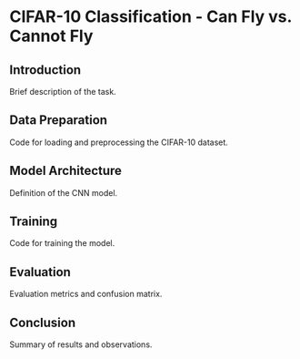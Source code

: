 # CIFAR-10 Classification - Can Fly vs. Cannot Fly

## Introduction
Brief description of the task.

## Data Preparation
Code for loading and preprocessing the CIFAR-10 dataset.

## Model Architecture
Definition of the CNN model.

## Training
Code for training the model.

## Evaluation
Evaluation metrics and confusion matrix.

## Conclusion
Summary of results and observations.
